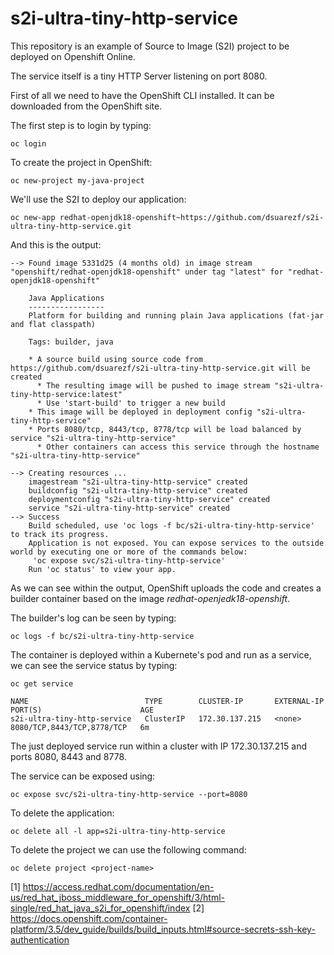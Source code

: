 # s2i-ultra-tiny-http-service

This repository is an example of Source to Image (S2I) project to be deployed on Openshift Online.

The service itself is a tiny HTTP Server listening on port 8080.

First of all we need to have the OpenShift CLI installed. It can be downloaded from the OpenShift
site.

The first step is to login by typing:

    oc login
    
To create the project in OpenShift:

    oc new-project my-java-project

We'll use the S2I to deploy our application:

    oc new-app redhat-openjdk18-openshift~https://github.com/dsuarezf/s2i-ultra-tiny-http-service.git
    
And this is the output:
    
    --> Found image 5331d25 (4 months old) in image stream "openshift/redhat-openjdk18-openshift" under tag "latest" for "redhat-openjdk18-openshift"
    
        Java Applications
        -----------------
        Platform for building and running plain Java applications (fat-jar and flat classpath)
    
        Tags: builder, java
    
        * A source build using source code from https://github.com/dsuarezf/s2i-ultra-tiny-http-service.git will be created
          * The resulting image will be pushed to image stream "s2i-ultra-tiny-http-service:latest"
          * Use 'start-build' to trigger a new build
        * This image will be deployed in deployment config "s2i-ultra-tiny-http-service"
        * Ports 8080/tcp, 8443/tcp, 8778/tcp will be load balanced by service "s2i-ultra-tiny-http-service"
          * Other containers can access this service through the hostname "s2i-ultra-tiny-http-service"
    
    --> Creating resources ...
        imagestream "s2i-ultra-tiny-http-service" created
        buildconfig "s2i-ultra-tiny-http-service" created
        deploymentconfig "s2i-ultra-tiny-http-service" created
        service "s2i-ultra-tiny-http-service" created
    --> Success
        Build scheduled, use 'oc logs -f bc/s2i-ultra-tiny-http-service' to track its progress.
        Application is not exposed. You can expose services to the outside world by executing one or more of the commands below:
         'oc expose svc/s2i-ultra-tiny-http-service'
        Run 'oc status' to view your app.

As we can see within the output, OpenShift uploads the code and creates a builder container based on
the image *redhat-openjedk18-openshift*.

The builder's log can be seen by typing:

    oc logs -f bc/s2i-ultra-tiny-http-service

The container is deployed within a Kubernete's pod and run as a service, we can see the service status
by typing:
    
    oc get service
    
    NAME                          TYPE        CLUSTER-IP       EXTERNAL-IP   PORT(S)                      AGE
    s2i-ultra-tiny-http-service   ClusterIP   172.30.137.215   <none>        8080/TCP,8443/TCP,8778/TCP   6m

The just deployed service run within a cluster with IP 172.30.137.215 and ports 8080, 8443 and 8778.

The service can be exposed using:

    oc expose svc/s2i-ultra-tiny-http-service --port=8080
    
To delete the application:

    oc delete all -l app=s2i-ultra-tiny-http-service

To delete the project we can use the following command:

    oc delete project <project-name>

[1] https://access.redhat.com/documentation/en-us/red_hat_jboss_middleware_for_openshift/3/html-single/red_hat_java_s2i_for_openshift/index
[2] https://docs.openshift.com/container-platform/3.5/dev_guide/builds/build_inputs.html#source-secrets-ssh-key-authentication